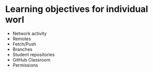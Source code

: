 # Learning objectives for individual worl

* Network activity
* Remotes
* Fetch/Push
* Branches
* Student repositories
* GitHub Classroom
* Permissions